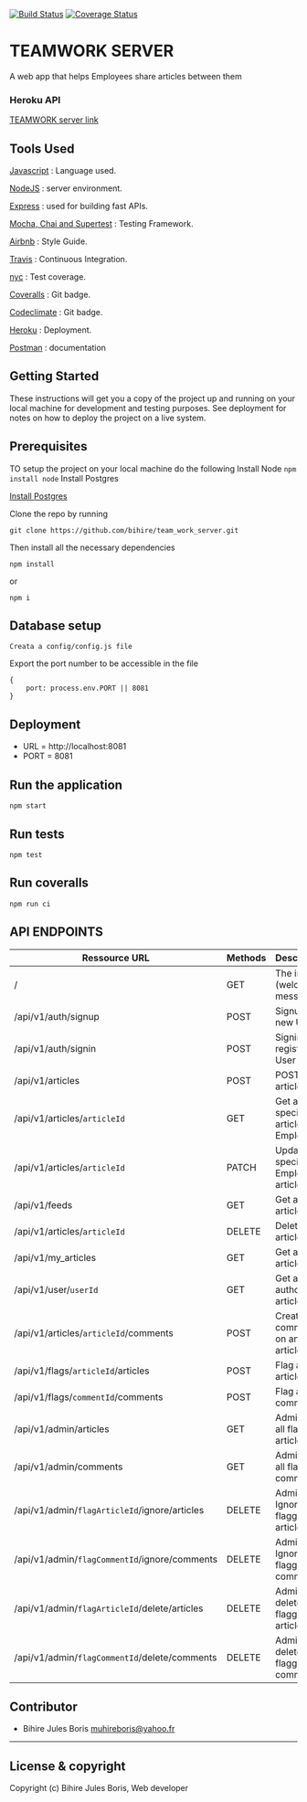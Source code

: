 
[![Build Status](https://travis-ci.org/bihire/team_work_server.svg?branch=develop)](https://travis-ci.org/bihire/team_work_server)     [![Coverage Status](https://coveralls.io/repos/github/bihire/team_work_server/badge.svg?branch=develop)](https://coveralls.io/github/bihire/team_work_server?branch=develop)

# TEAMWORK SERVER

A web app that helps Employees share articles between them

### Heroku API
[TEAMWORK server link](https://team-work-server.herokuapp.com/)

## Tools Used

[Javascript](https://javascript.info/) : Language used.

[NodeJS](https://nodejs.org/en/) : server environment.

[Express](http://expressjs.com/) : used for building fast APIs.

[Mocha, Chai and Supertest](https://www.youtube.com/watch?v=MLTRHc5dk6s) : Testing Framework.

[Airbnb](https://github.com/airbnb/javascript) : Style Guide.

[Travis](https://travis-ci.org/) : Continuous Integration.

[nyc](https://github.com/istanbuljs/nyc) : Test coverage.

[Coveralls](https://coveralls.io/) : Git badge.

[Codeclimate](https://codeclimate.com/) : Git badge.

[Heroku](https://www.heroku.com/) : Deployment.

[Postman](https://www.getpostman.com/) : documentation


## Getting Started
These instructions will get you a copy of the project up and running on your local machine for development and testing purposes. See deployment for notes on how to deploy the project on a live system.

## Prerequisites
TO setup the project on your local machine do the following
Install Node
``` npm install node ```
Install Postgres

[Install Postgres](http://www.postgresqltutorial.com/install-postgresql/)

Clone the repo by running

```git clone https://github.com/bihire/team_work_server.git```

Then install all the necessary dependencies

``` 
npm install 
``` 
or 
``` 
npm i 
```

## Database setup

```
Creata a config/config.js file
```

Export the port number to be accessible in the file

```
{
    port: process.env.PORT || 8081
}
```

## Deployment

* URL = http://localhost:8081
* PORT = 8081


## Run the application

```
npm start
```

## Run tests

```
npm test
```

## Run coveralls

```
npm run ci
```

## API ENDPOINTS

| Ressource URL | Methods  | Description  |
| ------- | --- | --- |
| / | GET | The index (welcome message) |
| /api/v1/auth/signup | POST | Signup a new User |
| /api/v1/auth/signin | POST | Signin registered User |
| /api/v1/articles | POST | POST an article |
| /api/v1/articles/`articleId` | GET | Get a specific article for a Employee |
| /api/v1/articles/`articleId` | PATCH | Update a specific Employee's article |
| /api/v1/feeds | GET | Get all the articles |
| /api/v1/articles/`articleId` | DELETE | Delete own article |
| /api/v1/my_articles | GET | Get all own articles |
| /api/v1/user/`userId` | GET | Get all author's articles |
| /api/v1/articles/`articleId`/comments | POST | Create a comment on an article |
| /api/v1/flags/`articleId`/articles | POST | Flag an article |
| /api/v1/flags/`commentId`/comments | POST | Flag an comment |
| /api/v1/admin/articles | GET | Admin get all flagged articles |
| /api/v1/admin/comments | GET | Admin get all flagged comments |
| /api/v1/admin/`flagArticleId`/ignore/articles | DELETE | Admin can Ignore a flagged article |
| /api/v1/admin/`flagCommentId`/ignore/comments | DELETE | Admin can Ignore a flagged comments |
| /api/v1/admin/`flagArticleId`/delete/articles | DELETE | Admin can delete a flagged article |
| /api/v1/admin/`flagCommentId`/delete/comments | DELETE | Admin can delete a flagged comments |


## Contributor
- Bihire Jules Boris <muhireboris@yahoo.fr>

---

## License & copyright
Copyright (c) Bihire Jules Boris, Web developer
